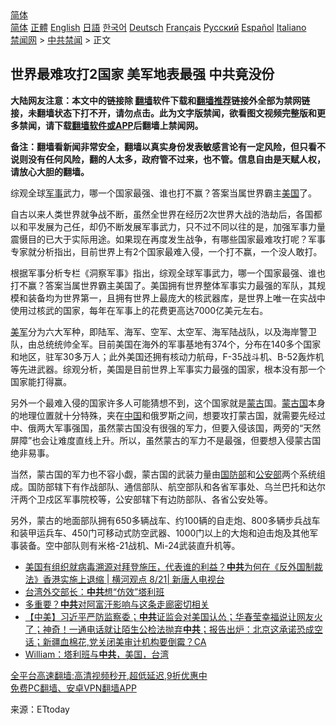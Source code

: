  <!-- 面包屑导航 --> <div class="breadcrumb"><!-- GTranslate: https://gtranslate.io/ -->  <div class="switcher notranslate">  <div class="selected">  <a href="#" onclick="return false;"> 简体</a>  </div>  <div class="option">  <a href="https://www.bannedbook.org" onclick="doGTranslate('zh-CN|zh-CN');jQuery('div.switcher div.selected a').html(jQuery(this).html());return false;" title="简体中文" class="nturl selected"> 简体</a>  <a href="https://www.bannedbook.org/zh-tw/" onclick="doGTranslate('zh-CN|zh-TW');jQuery('div.switcher div.selected a').html(jQuery(this).html());return false;" title="繁體中文" class="nturl"> 正體</a>  <a href="https://www.bannedbook.org/en/" onclick="doGTranslate('zh-CN|en');jQuery('div.switcher div.selected a').html(jQuery(this).html());return false;" title="English" class="nturl"> English</a>  <a href="https://www.bannedbook.org/ja/" onclick="doGTranslate('zh-CN|ja');jQuery('div.switcher div.selected a').html(jQuery(this).html());return false;" title="日本語" class="nturl"> 日語</a>  <a href="https://www.bannedbook.org/ko/" onclick="doGTranslate('zh-CN|ko');jQuery('div.switcher div.selected a').html(jQuery(this).html());return false;" title="한국어" class="nturl"> 한국어</a>  <a href="https://www.bannedbook.org/de/" onclick="doGTranslate('zh-CN|de');jQuery('div.switcher div.selected a').html(jQuery(this).html());return false;" title="Deutsch" class="nturl"> Deutsch</a>  <a href="https://www.bannedbook.org/fr/" onclick="doGTranslate('zh-CN|fr');jQuery('div.switcher div.selected a').html(jQuery(this).html());return false;" title="Français" class="nturl"> Français</a>  <a href="https://www.bannedbook.org/ru/" onclick="doGTranslate('zh-CN|ru');jQuery('div.switcher div.selected a').html(jQuery(this).html());return false;" title="Русский" class="nturl"> Русский</a>  <a href="https://www.bannedbook.org/es/" onclick="doGTranslate('zh-CN|es');jQuery('div.switcher div.selected a').html(jQuery(this).html());return false;" title="Español" class="nturl"> Español</a>  <a href="https://www.bannedbook.org/it/" onclick="doGTranslate('zh-CN|it');jQuery('div.switcher div.selected a').html(jQuery(this).html());return false;" title="Italiano" class="nturl"> Italiano</a>  </div>  </div>      <div class='breadcrumb-sub'><!-- Breadcrumb NavXT 6.3.0 --> <a href="https://www.bannedbook.org/" class="home">禁闻网</a> &gt; <a href="https://www.bannedbook.org/bnews/cbnews/" class="category">中共禁闻</a> &gt; 正文</div></div><h2>世界最难攻打2国家 美军地表最强 中共竟没份</h2> <p class="notice"><b>大陆网友注意：本文中的链接除 <a href="https://github.com/bannedbook/fanqiang" >翻墙</a>软件下载和<a href="https://github.com/killgcd/justmysocks/blob/master/README.md">翻墙推荐</a>链接外全部为禁网链接，未翻墙状态下打不开，请勿点击。此为文字版禁闻，欲看图文视频完整版和更多禁闻，请下载<a href="https://github.com/bannedbook/fanqiang">翻墙软件或APP</a>后翻墙上禁闻网。</p><p>备注：翻墙看新闻非常安全，翻墙以真实身份发表敏感言论有一定风险，但只看不说则没有任何风险，翻的人太多，政府管不过来，也不管。信息自由是天赋人权，请放心大胆的翻墙。</b></p>  <div class="entry"> <p id="summary">综观全球<a href="https://www.bannedbook.org/bnews/tag/%E5%86%9B%E4%BA%8B/" class="st_tag internal_tag" rel="tag" title="标签 军事 下的日志">军事</a>武力，哪一个国家最强、谁也打不赢？答案当属世界霸主<a href="https://www.bannedbook.org/bnews/tag/%e7%be%8e%e5%9b%bd/" class="st_tag internal_tag" rel="tag" title="标签 美国 下的日志">美国</a>了。</p> <p>自古以来人类世界就争战不断，虽然全世界在经历2次世界大战的浩劫后，各国都以和平发展为己任，却仍不断发展军事武力，只不过不同以往的是，加强军事力量震慑目的已大于实际用途。如果现在再度发生战争，有哪些国家最难攻打呢？军事专家就分析指出，目前世界上有2个国家最难入侵，一个打不赢，一个没人敢打。</p>  <p>根据军事分析专栏《洞察军事》指出，综观全球军事武力，哪一个国家最强、谁也打不赢？答案当属世界霸主美国了。美国拥有世界整体军事实力最强的军队，其规模和装备均为世界第一，且拥有世界上最庞大的核武器库，是世界上唯一在实战中使用过核武的国家，每年在军事上的花费更高达7000亿美元左右。</p> <p><a href="https://www.bannedbook.org/bnews/tag/%e7%be%8e%e5%86%9b/" class="st_tag internal_tag" rel="tag" title="标签 美军 下的日志">美军</a>分为六大军种，即陆军、海军、空军、太空军、海军陆战队，以及海岸警卫队，由总统统帅全军。目前美国在海外的军事基地有374个，分布在140多个国家和地区，驻军30多万人；此外美国还拥有核动力航母，F-35战斗机、B-52轰炸机等先进武器。综观分析，美国是目前世界上军事实力最强的国家，根本没有那一个国家能打得赢。</p>  <p>另外一个最难入侵的国家许多人可能猜想不到，这个国家就是<a href="https://www.bannedbook.org/bnews/tag/%e8%92%99%e5%8f%a4/" class="st_tag internal_tag" rel="tag" title="标签 蒙古 下的日志">蒙古</a>国。<a href="https://www.bannedbook.org/bnews/tag/%e8%92%99%e5%8f%a4%e5%9b%bd/" class="st_tag internal_tag" rel="tag" title="标签 蒙古国 下的日志">蒙古国</a>本身的地理位置就十分特殊，夹在<span class='wp_keywordlink_affiliate'><a href="https://www.bannedbook.org/" title="中国" target="_blank">中国</a></span>和俄罗斯之间，想要攻打蒙古国，就需要先经过中、俄两大军事强国，虽然蒙古国没有很强的军力，但要入侵该国，两旁的“天然屏障”也会让难度直线上升。所以，虽然蒙古的军力不是最强，但要想入侵蒙古国绝非易事。</p> <p>当然，蒙古国的军力也不容小觑，蒙古国的武装力量由<a href="https://www.bannedbook.org/bnews/tag/%E5%9B%BD%E9%98%B2%E9%83%A8/" class="st_tag internal_tag" rel="tag" title="标签 国防部 下的日志">国防部</a>和<a href="https://www.bannedbook.org/bnews/tag/%e5%85%ac%e5%ae%89%e9%83%a8/" class="st_tag internal_tag" rel="tag" title="标签 公安部 下的日志">公安部</a>两个系统组成。国防部辖下有作战部队、通信部队、航空部队和各省军事处、乌兰巴托和达尔汗两个卫戍区军事院校等，公安部辖下有边防部队、各省公安处等。</p>  <p>另外，蒙古的地面部队拥有650多辆战车、约100辆的自走炮、800多辆步兵战车和装甲运兵车、450门可移动式防空武器、1000门以上的大炮和迫击炮及其他军事装备。空中部队则有米格-21战机、Mi-24武装直升机等。</p> <ul class='op-related-articles' title='相关阅读'> <li><a href='https://www.bannedbook.org/bnews/bannedvideo/20210822/1610904.html' target='_blank'>美国有组织就病毒溯源对拜登施压，代表谁的利益？<b>中共</b>为何在《反外国制裁法》香港实施上退缩 | 横河观点 8/21| 新唐人电视台</a></li> <li><a href='https://www.bannedbook.org/bnews/cnnews/hknews/20210822/1610876.html' target='_blank'>台湾外交部长：<b>中共</b>想“仿效”塔利班</a></li> <li><a href='https://www.bannedbook.org/bnews/cbnews/20210822/1610875.html' target='_blank'>多重要？<b>中共</b>对阿富汗影响与这条走廊密切相关</a></li> <li><a href='https://www.bannedbook.org/bnews/bannedvideo/20210822/1610846.html' target='_blank'>【中美】习近平严防监察委；<b>中共</b>证监会对美国认怂；华春莹幸福说让网友火了；神奇！一通电话就让陌生公检法抛弃<b>中共</b>；报告出炉：北京这承诺恐成空话；新疆血棉花,党关闭美审计机构要倒霉？CA</a></li> <li><a href='https://www.bannedbook.org/bnews/baitai/20210822/1610822.html' target='_blank'>William：塔利班与<b>中共</b>，美国，台湾</a></li> </ul> <p class="texttj"> <a href="https://github.com/bannedbook/fanqiang/wiki/V2ray%E6%9C%BA%E5%9C%BA" target="_blank">全平台高速翻墙:高清视频秒开,超低延迟,9折优惠中</a><br/> <a href="https://github.com/bannedbook/fanqiang/wiki/%E7%A6%81%E9%97%BB%E7%BD%91%E5%AE%89%E5%8D%93%E7%BF%BB%E5%A2%99%E6%96%B0%E9%97%BBAPP" target="_blank">免费PC翻墙、安卓VPN翻墙APP</a></p> <p> 来源：ETtoday </p><a name='sharetosocial'></a>  <div style="margin-bottom:5px;padding-bottom:5px;clear:both"> <div id="archive-pix-1" class="banner-ads"> <!-- AuctionX Display platform tag START --> <div id="26318x728x90x621x_ADSLOT2" clicktrack="%%CLICK_URL_ESC%%"></div> <!-- AuctionX Display platform tag END --> </div> <div id="archive-pix-2" class="banner-ads"> <!-- AuctionX Display platform tag START --> <div id="26315x300x250x621x_ADSLOT2" clicktrack="%%CLICK_URL_ESC%%"></div> <!-- AuctionX Display platform tag END --> </div> </div>  <div id="archive-pix-1" class="banner-ads"> <!-- AuctionX Display platform tag START --> <div id="26318x728x90x621x_ADSLOT3" clicktrack="%%CLICK_URL_ESC%%"></div> <!-- AuctionX Display platform tag END --> </div> </div><!--END ENTRY--> 